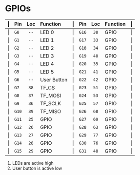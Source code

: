 # GPIOs

|\||  Pin  |   Loc  |   Function   |\||  Pin  |   Loc  |   Function   |\||
|--|:-----:|:------:|:-------------|--|:-----:|:------:|:-------------|--|
|\|| `G0 ` |  `--`  | LED 0        |\|| `G16` |  `30`  | GPIO         |\||
|\|| `G1 ` |  `--`  | LED 1        |\|| `G17` |  `33`  | GPIO         |\||
|\|| `G2 ` |  `--`  | LED 2        |\|| `G18` |  `34`  | GPIO         |\||
|\|| `G3 ` |  `--`  | LED 3        |\|| `G19` |  `40`  | GPIO         |\||
|\|| `G4 ` |  `--`  | LED 4        |\|| `G20` |  `35`  | GPIO         |\||
|\|| `G5 ` |  `--`  | LED 5        |\|| `G21` |  `41`  | GPIO         |\||
|\|| `G6 ` |  `--`  | User Button  |\|| `G22` |  `42`  | GPIO         |\||
|\|| `G7 ` |  `38`  | TF_CS        |\|| `G23` |  `51`  | GPIO         |\||
|\|| `G8 ` |  `37`  | TF_MOSI      |\|| `G24` |  `53`  | GPIO         |\||
|\|| `G9 ` |  `36`  | TF_SCLK      |\|| `G25` |  `57`  | GPIO         |\||
|\|| `G10` |  `39`  | TF_MISO      |\|| `G26` |  `68`  | GPIO         |\||
|\|| `G11` |  `25`  | GPIO         |\|| `G27` |  `69`  | GPIO         |\||
|\|| `G12` |  `26`  | GPIO         |\|| `G28` |  `63`  | GPIO         |\||
|\|| `G13` |  `27`  | GPIO         |\|| `G29` |  `77`  | GPIO         |\||
|\|| `G14` |  `28`  | GPIO         |\|| `G30` |  `76`  | GPIO         |\||
|\|| `G15` |  `29`  | GPIO         |\|| `G31` |  `48`  | GPIO         |\||

 1) LEDs are active high
 2) User button is active low